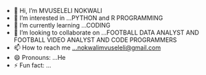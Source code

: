 - 👋 Hi, I’m MVUSELELI NOKWALI
- 👀 I’m interested in ...PYTHON and R PROGRAMMING 
- 🌱 I’m currently learning ...CODING 
- 💞️ I’m looking to collaborate on ...FOOTBALL DATA ANALYST AND FOOTBALL VIDEO ANALYST AND CODE PROGRAMMERS 
- 📫 How to reach me ...nokwalimvuseleli@gmail.com
- 😄 Pronouns: ...He
- ⚡ Fun fact: ...

<!---
nokwalimvuseleli/nokwalimvuseleli is a ✨ special ✨ repository because its `README.md` (this file) appears on your GitHub profile.
You can click the Preview link to take a look at your changes.
--->
